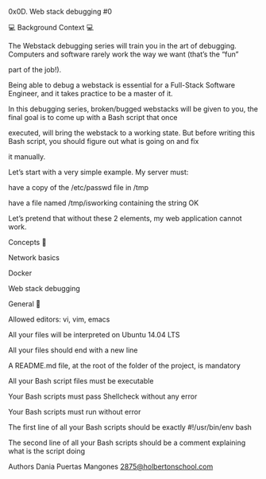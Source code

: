 0x0D. Web stack debugging #0

💻 Background Context 💻 

The Webstack debugging series will train you in the art of debugging. Computers and software rarely work the way we want (that’s the “fun” 

part of the job!).

Being able to debug a webstack is essential for a Full-Stack Software Engineer, and it takes practice to be a master of it.

In this debugging series, broken/bugged webstacks will be given to you, the final goal is to come up with a Bash script that once 

executed, will bring the webstack to a working state. But before writing this Bash script, you should figure out what is going on and fix 

it manually.

Let’s start with a very simple example. My server must:

have a copy of the /etc/passwd file in /tmp

have a file named /tmp/isworking containing the string OK

Let’s pretend that without these 2 elements, my web application cannot work.

Concepts 💁

Network basics

Docker

Web stack debugging

General 🏃

Allowed editors: vi, vim, emacs

All your files will be interpreted on Ubuntu 14.04 LTS

All your files should end with a new line

A README.md file, at the root of the folder of the project, is mandatory

All your Bash script files must be executable

Your Bash scripts must pass Shellcheck without any error

Your Bash scripts must run without error

The first line of all your Bash scripts should be exactly #!/usr/bin/env bash

The second line of all your Bash scripts should be a comment explaining what is the script doing

Authors Dania Puertas Mangones 2875@holbertonschool.com
